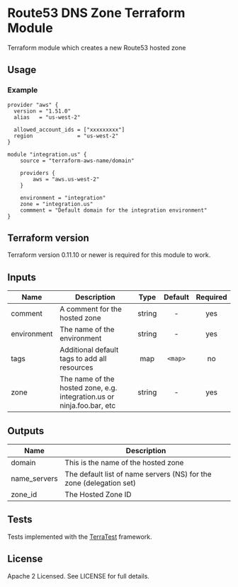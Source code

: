 # Route53 DNS Zone Terraform Module

Terraform module which creates a new Route53 hosted zone

## Usage
### Example

```hcl
provider "aws" {
  version = "1.51.0"
  alias   = "us-west-2"

  allowed_account_ids = ["xxxxxxxxx"]
  region              = "us-west-2"
}

module "integration.us" {
    source = "terraform-aws-name/domain"

    providers {
        aws = "aws.us-west-2"
    }

    environment = "integration"
    zone = "integration.us"
    commment = "Default domain for the integration environment"
}
```

## Terraform version

Terraform version 0.11.10 or newer is required for this module to work.

## Inputs

| Name | Description | Type | Default | Required |
|------|-------------|:----:|:-----:|:-----:|
| comment | A comment for the hosted zone | string | - | yes |
| environment | The name of the environment | string | - | yes |
| tags | Additional default tags to add all resources | map | `<map>` | no |
| zone | The name of the hosted zone, e.g. integration.us or ninja.foo.bar, etc | string | - | yes |

## Outputs

| Name | Description |
|------|-------------|
| domain | This is the name of the hosted zone |
| name_servers | The default list of name servers (NS) for the zone (delegation set) |
| zone_id | The Hosted Zone ID |

## Tests

Tests implemented with the [TerraTest](https://github.com/gruntwork-io/terratest) framework.


## License

Apache 2 Licensed. See LICENSE for full details.
